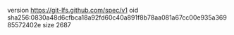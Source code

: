 version https://git-lfs.github.com/spec/v1
oid sha256:0830a48d6cfbca18a92fd60c40a891f8b78aa081a67cc00e935a36985572402e
size 2687
